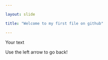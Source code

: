 ```yaml
---

layout: slide

title: "Welcome to my first file on github"

---
```


Your text

Use the left arrow to go back!
